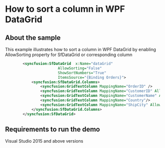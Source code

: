 # How to sort a column in WPF DataGrid
## About the sample
This example illustrates how to sort a column in WPF DataGrid by enabling AllowSorting property for SfDataGrid or corresponding column

```xml
        <syncfusion:SfDataGrid  x:Name="dataGrid" 
                        AllowSorting="False"
                        ShowSortNumbers="True"
                        ItemsSource="{Binding Orders}">
            <syncfusion:SfDataGrid.Columns>
                <syncfusion:GridTextColumn MappingName="OrderID" />
                <syncfusion:GridTextColumn MappingName="CustomerID" AllowSorting="True"/>
                <syncfusion:GridTextColumn MappingName="CustomerName" AllowSorting="True"/>
                <syncfusion:GridTextColumn MappingName="Country"/>
                <syncfusion:GridTextColumn MappingName="ShipCity" AllowSorting="True"/>
            </syncfusion:SfDataGrid.Columns>
        </syncfusion:SfDataGrid>
```
## Requirements to run the demo
Visual Studio 2015 and above versions